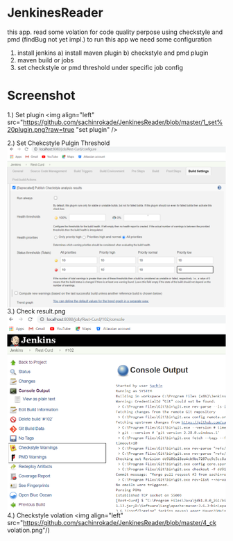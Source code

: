# JenkinesReader
this app. read some volation for code quality perpose using checkstyle and pmd (findBug not yet impl.)
to run this app we need some configuration
1) install jenkins
   a) install maven plugin
   b) checkstyle and pmd plugin
2) maven build or jobs
3) set checkstyle or pmd threshold under specific job config


# Screenshot

 1.) Set plugin
<img align="left" src="https://github.com/sachinrokade/JenkinesReader/blob/master/1_set%20plugin.png?raw=true "set plugin" />
                                                                                                                          
 2.) Set Chekcstyle Pulgin Threshold                                                                                             
<img align="left" src="https://github.com/sachinrokade/JenkinesReader/blob/master/2_set chekcstyle pulgin Threshold.png"/>
      
 3.) Check result.png
<img align="left" src="https://github.com/sachinrokade/JenkinesReader/blob/master/3_check result.png" />

 4.) Checkstyle volation
<img align="left" src="https://github.com/sachinrokade/JenkinesReader/blob/master/4_ck volation.png"/)
